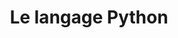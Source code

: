 ---
title: Le langage Python
description: Étude du langage Python, notamment les bases, boucles, fonctions, bonnes pratiques, structures de données, etc.
icon: i-vscode-icons-file-type-python
landing: true
navigation: false
---